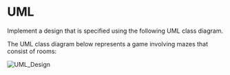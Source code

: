 # UML

Implement a design that is specified using the following UML class diagram.

The UML class diagram below represents a game involving mazes that consist of rooms:

![UML_Design](https://studio.edx.org/asset-v1:PennX+SD2x+2T2017+type@asset+block@hw7_uml.jpg)